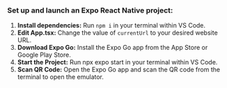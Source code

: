  ### Set up and launch an Expo React Native project:
1. **Install dependencies:** Run `npm i` in your terminal within VS Code.
2. **Edit App.tsx:** Change the value of `currentUrl` to your desired website URL.
3. **Download Expo Go:** Install the Expo Go app from the App Store or Google Play Store.
4. **Start the Project:** Run npx expo start in your terminal within VS Code.
5. **Scan QR Code:** Open the Expo Go app and scan the QR code from the terminal to open the emulator.
